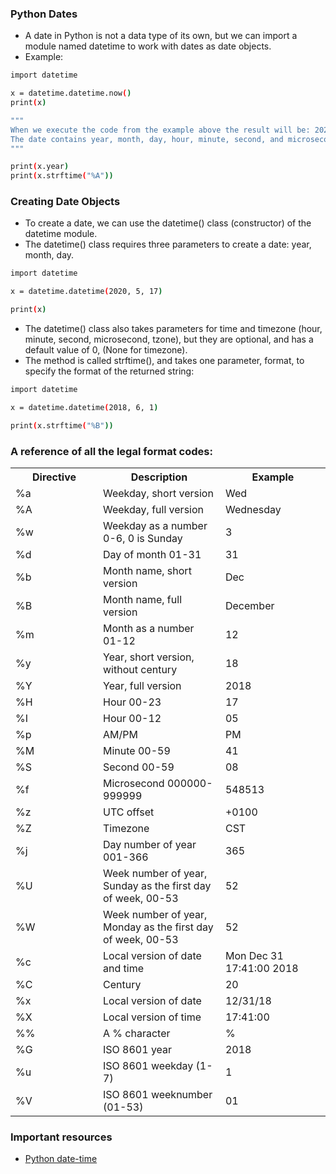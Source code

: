 ### Python Dates
* A date in Python is not a data type of its own, but we can import a module named datetime to work with dates as date objects.
* Example:
```bash
import datetime

x = datetime.datetime.now()
print(x) 

"""
When we execute the code from the example above the result will be: 2022-10-01 01:29:13.620299
The date contains year, month, day, hour, minute, second, and microsecond.
"""

print(x.year)
print(x.strftime("%A"))
```

### Creating Date Objects
* To create a date, we can use the datetime() class (constructor) of the datetime module.
* The datetime() class requires three parameters to create a date: year, month, day.
```bash
import datetime

x = datetime.datetime(2020, 5, 17)

print(x) 
```
* The datetime() class also takes parameters for time and timezone (hour, minute, second, microsecond, tzone), but they are optional, and has a default value of 0, (None for timezone).
* The method is called strftime(), and takes one parameter, format, to specify the format of the returned string:
```bash
import datetime

x = datetime.datetime(2018, 6, 1)

print(x.strftime("%B")) 
```
### A reference of all the legal format codes:
<table class="ws-table-all notranslate">

<tbody>

<tr>

<th style="width:25%">Directive</th>

<th style="width:35%">Description</th>

<th style="width:30%">Example</th>

</tr>

<tr>

<td>%a</td>

<td>Weekday, short version</td>

<td>Wed</td>

</tr>

<tr>

<td>%A</td>

<td>Weekday, full version</td>

<td>Wednesday</td>

</tr>

<tr>

<td>%w</td>

<td>Weekday as a number 0-6, 0 is Sunday</td>

<td>3</td>

</tr>

<tr>

<td>%d</td>

<td>Day of month 01-31</td>

<td>31</td>

</tr>

<tr>

<td>%b</td>

<td>Month name, short version</td>

<td>Dec</td>

</tr>

<tr>

<td>%B</td>

<td>Month name, full version</td>

<td>December</td>

</tr>

<tr>

<td>%m</td>

<td>Month as a number 01-12</td>

<td>12</td>

</tr>

<tr>

<td>%y</td>

<td>Year, short version, without century</td>

<td>18</td>

</tr>

<tr>

<td>%Y</td>

<td>Year, full version</td>

<td>2018</td>

</tr>

<tr>

<td>%H</td>

<td>Hour 00-23</td>

<td>17</td>

</tr>

<tr>

<td>%I</td>

<td>Hour 00-12</td>

<td>05</td>

</tr>

<tr>

<td>%p</td>

<td>AM/PM</td>

<td>PM</td>

</tr>

<tr>

<td>%M</td>

<td>Minute 00-59</td>

<td>41</td>

</tr>

<tr>

<td>%S</td>

<td>Second 00-59</td>

<td>08</td>

</tr>

<tr>

<td>%f</td>

<td>Microsecond 000000-999999</td>

<td>548513</td>

</tr>

<tr>

<td>%z</td>

<td>UTC offset</td>

<td>+0100</td>

</tr>

<tr>

<td>%Z</td>

<td>Timezone</td>

<td>CST</td>

</tr>

<tr>

<td>%j</td>

<td>Day number of year 001-366</td>

<td>365</td>

</tr>

<tr>

<td>%U</td>

<td>Week number of year, Sunday as the first day of week, 00-53</td>

<td>52</td>

</tr>

<tr>

<td>%W</td>

<td>Week number of year, Monday as the first day of week, 00-53</td>

<td>52</td>

</tr>

<tr>

<td>%c</td>

<td>Local version of date and time</td>

<td>Mon Dec 31 17:41:00 2018</td>

</tr>

<tr>

<td>%C</td>

<td>Century</td>

<td>20</td>

</tr>

<tr>

<td>%x</td>

<td>Local version of date</td>

<td>12/31/18</td>

</tr>

<tr>

<td>%X</td>

<td>Local version of time</td>

<td>17:41:00</td>

</tr>

<tr>

<td>%%</td>

<td>A % character</td>

<td>%</td>

</tr>

<tr>

<td>%G</td>

<td>ISO 8601 year</td>

<td>2018</td>

</tr>

<tr>

<td>%u</td>

<td>ISO 8601 weekday (1-7)</td>

<td>1</td>

</tr>

<tr>

<td>%V</td>

<td>ISO 8601 weeknumber (01-53)</td>

<td>01</td>

</tr>

</tbody>

</table>

### Important resources
* [Python date-time]("https://www.w3schools.com/python/python_datetime.asp")